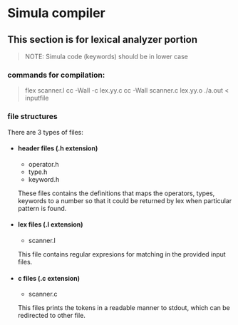 # Simula compiler

## This section is for lexical analyzer portion

>NOTE:  Simula code (keywords) should be in lower case
>
### commands for compilation:
> flex scanner.l
> cc -Wall -c lex.yy.c
> cc -Wall scanner.c lex.yy.o
> ./a.out < inputfile

### file structures
There are 3 types of files:
- #### header files (.h extension)
	- operator.h
	- type.h
	- keyword.h

	These files contains the definitions that maps the operators, types, keywords to a number so that it could be returned by lex when particular pattern is found.
- #### lex files (.l extension)
	- scanner.l

	This file contains regular expresions for matching in the provided input files.
- #### c files (.c extension)
	- scanner.c

	This files prints the tokens in a readable manner to stdout, which can be redirected to other file.
